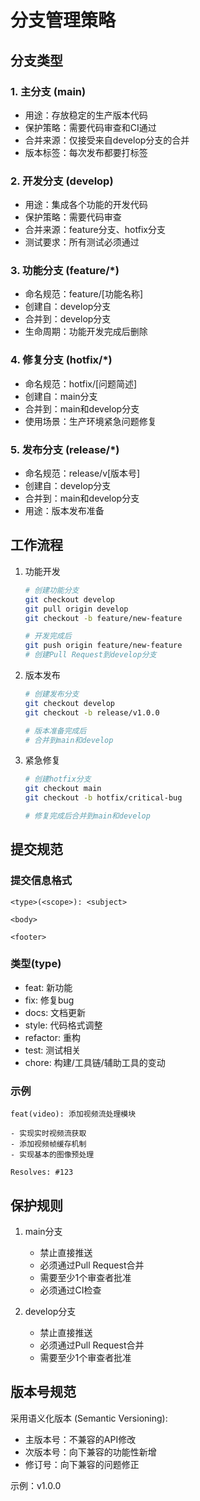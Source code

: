 # 分支管理策略

## 分支类型

### 1. 主分支 (main)
- 用途：存放稳定的生产版本代码
- 保护策略：需要代码审查和CI通过
- 合并来源：仅接受来自develop分支的合并
- 版本标签：每次发布都要打标签

### 2. 开发分支 (develop)
- 用途：集成各个功能的开发代码
- 保护策略：需要代码审查
- 合并来源：feature分支、hotfix分支
- 测试要求：所有测试必须通过

### 3. 功能分支 (feature/*)
- 命名规范：feature/[功能名称]
- 创建自：develop分支
- 合并到：develop分支
- 生命周期：功能开发完成后删除

### 4. 修复分支 (hotfix/*)
- 命名规范：hotfix/[问题简述]
- 创建自：main分支
- 合并到：main和develop分支
- 使用场景：生产环境紧急问题修复

### 5. 发布分支 (release/*)
- 命名规范：release/v[版本号]
- 创建自：develop分支
- 合并到：main和develop分支
- 用途：版本发布准备

## 工作流程

1. 功能开发
   ```bash
   # 创建功能分支
   git checkout develop
   git pull origin develop
   git checkout -b feature/new-feature
   
   # 开发完成后
   git push origin feature/new-feature
   # 创建Pull Request到develop分支
   ```

2. 版本发布
   ```bash
   # 创建发布分支
   git checkout develop
   git checkout -b release/v1.0.0
   
   # 版本准备完成后
   # 合并到main和develop
   ```

3. 紧急修复
   ```bash
   # 创建hotfix分支
   git checkout main
   git checkout -b hotfix/critical-bug
   
   # 修复完成后合并到main和develop
   ```

## 提交规范

### 提交信息格式
```
<type>(<scope>): <subject>

<body>

<footer>
```

### 类型(type)
- feat: 新功能
- fix: 修复bug
- docs: 文档更新
- style: 代码格式调整
- refactor: 重构
- test: 测试相关
- chore: 构建/工具链/辅助工具的变动

### 示例
```
feat(video): 添加视频流处理模块

- 实现实时视频流获取
- 添加视频帧缓存机制
- 实现基本的图像预处理

Resolves: #123
```

## 保护规则

1. main分支
   - 禁止直接推送
   - 必须通过Pull Request合并
   - 需要至少1个审查者批准
   - 必须通过CI检查

2. develop分支
   - 禁止直接推送
   - 必须通过Pull Request合并
   - 需要至少1个审查者批准

## 版本号规范

采用语义化版本 (Semantic Versioning):
- 主版本号：不兼容的API修改
- 次版本号：向下兼容的功能性新增
- 修订号：向下兼容的问题修正

示例：v1.0.0